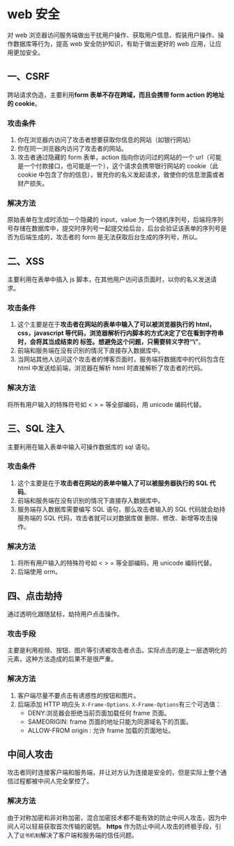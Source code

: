 # web 安全

对 web 浏览器访问服务端做出干扰用户操作、获取用户信息、假装用户操作、操作数据库等行为，提高 web 安全防护知识，有助于做出更好的 web 应用，让应用更加安全。

## 一、CSRF

跨站请求伪造，主要利用**form 表单不存在跨域，而且会携带 form action 的地址的 cookie**。

### 攻击条件

1. 你在浏览器内访问了攻击者想要获取你信息的网站（如银行网站）
2. 你在同一浏览器内访问了攻击者的网站。
3. 攻击者通过隐藏的 form 表单，action 指向你访问过的网站的一个 url（可能是一个付款接口，也可能是一个），这个请求会携带银行网站的 cookie（此 cookie 中包含了你的信息），冒充你的名义发起请求，致使你的信息泄露或者财产损失。

### 解决方法

原始表单在生成时添加一个隐藏的 input，value 为一个随机序列号，后端将序列号存储在数据库中，提交时序列号一起提交给后台，后台会验证该表单的序列号是否为后端生成的，攻击者的 form 是无法获取后台生成的序列号，所以。

## 二、XSS

主要利用在表单中插入 js 脚本，在其他用户访问该页面时，以你的名义发送请求。

### 攻击条件

1. 这个主要是在于**攻击者在网站的表单中输入了可以被浏览器执行的 html，css，javascript 等代码，浏览器解析行内脚本的方式决定了它在看到字符串 </script> 时，会将其当成结束的 </script>
   标签。想避免这个问题，只需要转义字符“\”**。
2. 前端和服务端在没有识别的情况下直接存入数据库中。
3. 当网站其他人访问这个攻击者的博客页面时，服务端将数据库中的代码包含在 html 中发送给前端，浏览器在解析 html 时直接解析了攻击者的代码。

### 解决方法

将所有用户输入的特殊符号如 < > = 等全部编码，用 unicode 编码代替。

## 三、SQL 注入

主要利用在输入表单中输入可操作数据库的 sql 语句。

### 攻击条件

1. 这个主要是在于**攻击者在网站的表单中输入了可以被服务器执行的 SQL 代码**。
2. 前端和服务端在没有识别的情况下直接存入数据库中。
3. 服务端存入数据库需要编写 SQL 语句，那么攻击者输入的 SQL 代码就会劫持服务端的 SQL 代码，攻击者就可以对数据库做 删除、修改、新增等攻击操作。

### 解决方法

1. 将所有用户输入的特殊符号如 < > = 等全部编码，用 unicode 编码代替。
2. 后端使用 orm。

## 四、点击劫持

通过透明化跟随鼠标，劫持用户点击操作。

### 攻击手段

主要是利用视频、按钮、图片等引诱被攻击者点击。实际点击的是上一层透明化的元素，这种方法造成的后果不是很严重。

### 解决方法

1. 客户端尽量不要点击有诱惑性的按钮和图片。
2. 后端添加 HTTP 响应头 `X-Frame-Options`. `X-Frame-Options`有三个可选值：
   - DENY:浏览器会拒绝当前页面加载任何 frame 页面。
   - SAMEORIGIN: frame 页面的地址只能为同源域名下的页面。
   - ALLOW-FROM origin : 允许 frame 加载的页面地址。

## 中间人攻击

攻击者同时连接客户端和服务端，并让对方认为连接是安全的，但是实际上整个通信过程都被中间人完全掌控了。

### 解决方法

由于对称加密和非对称加密，混合加密技术都不能有效的防止中间人攻击，因为中间人可以轻易获取首次传输的密钥。
**https** 作为防止中间人攻击的终极手段，引入了`证书机制`解决了客户端和服务端的信任问题。
